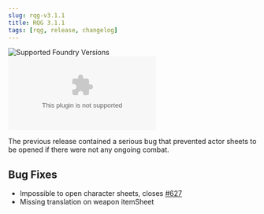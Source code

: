 ```yaml
---
slug: rqg-v3.1.1
title: RQG 3.1.1
tags: [rqg, release, changelog]
---
```


![Supported Foundry Versions](https://img.shields.io/endpoint?url=https://foundryshields.com/version?url=https://github.com/sun-dragon-cult/fvtt-system-rqg/releases/download/v3.1.1/system.json)
![Download Count](https://img.shields.io/github/downloads/sun-dragon-cult/fvtt-system-rqg/v3.1.1/rqg.zip)

The previous release contained a serious bug that prevented actor sheets to be opened if there were
not any ongoing combat.

## Bug Fixes

- Impossible to open character sheets, closes
  [#627](https://github.com/sun-dragon-cult/fvtt-system-rqg/issues/627)
- Missing translation on weapon itemSheet
